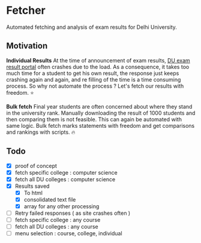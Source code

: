 # Fetcher 

Automated fetching and analysis of exam results for Delhi University. 

## Motivation

**Individual Results**
At the time of announcement of exam results, [DU exam result portal](http://duexam2.du.ac.in/RSLT_ND2017/Students/Home.aspx) often crashes due to the load. As a consequence, it takes too much time for a student to get his own result, the response just keeps crashing again and again, and re filling of the time is a time consuming process. So why not automate the process ? Let's fetch our results with freedom. :star:

**Bulk fetch**
Final year students are often concerned about where they stand in the university rank. 
Manually downloading the result of 1000 students and then comparing them is not feasible.
This can again be automated with same logic. Bulk fetch marks statements with freedom and get comparisons and rankings with scripts. :fire:

## Todo

- [X] proof of concept
- [X] fetch specific college : computer science 
- [X] fetch all DU colleges  : computer science
- [X] Results saved
	- [X] To html
	- [X] consolidated text file
	- [X] array for any other processing	
- [ ] Retry failed responses ( as site crashes often ) 
- [ ] fetch specific college : any course 
- [ ] fetch all DU colleges  : any course
- [ ] menu selection : course, college, individual
